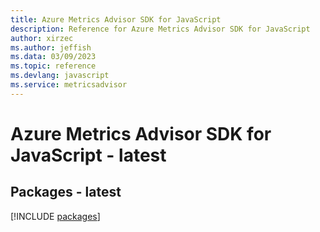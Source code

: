 ```yaml
---
title: Azure Metrics Advisor SDK for JavaScript
description: Reference for Azure Metrics Advisor SDK for JavaScript
author: xirzec
ms.author: jeffish
ms.data: 03/09/2023
ms.topic: reference
ms.devlang: javascript
ms.service: metricsadvisor
---
```

# Azure Metrics Advisor SDK for JavaScript - latest
## Packages - latest
[!INCLUDE [packages](metrics-advisor-index.md)]